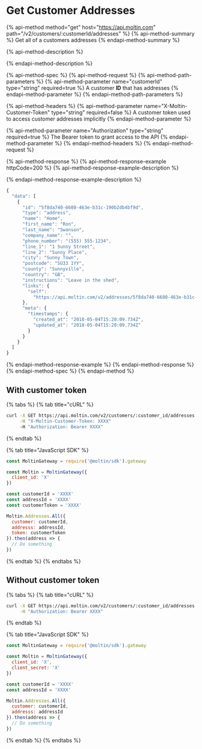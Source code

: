 # Get Customer Addresses

{% api-method method="get" host="https://api.moltin.com" path="/v2/customers/:customerId/addresses" %}
{% api-method-summary %}
Get all of a customers addresses
{% endapi-method-summary %}

{% api-method-description %}

{% endapi-method-description %}

{% api-method-spec %}
{% api-method-request %}
{% api-method-path-parameters %}
{% api-method-parameter name="customerId" type="string" required=true %}
A customer **ID** that has addresses
{% endapi-method-parameter %}
{% endapi-method-path-parameters %}

{% api-method-headers %}
{% api-method-parameter name="X-Moltin-Customer-Token" type="string" required=false %}
A customer token used to access customer addresses implicitly
{% endapi-method-parameter %}

{% api-method-parameter name="Authorization" type="string" required=true %}
The Bearer token to grant access to the API
{% endapi-method-parameter %}
{% endapi-method-headers %}
{% endapi-method-request %}

{% api-method-response %}
{% api-method-response-example httpCode=200 %}
{% api-method-response-example-description %}

{% endapi-method-response-example-description %}

```javascript
{
  "data": [
    {
      "id": "5f8da740-6680-463e-b31c-190b2db4bf9d",
      "type": "address",
      "name": "Home",
      "first_name": "Ron",
      "last_name": "Swanson",
      "company_name": "",
      "phone_number": "(555) 555-1234",
      "line_1": "1 Sunny Street",
      "line_2": "Sunny Place",
      "city": "Sunny Town",
      "postcode": "SU33 1YY",
      "county": "Sunnyville",
      "country": "GB",
      "instructions": "Leave in the shed",
      "links": {
        "self":
          "https://api.moltin.com/v2/addresses/5f8da740-6680-463e-b31c-190b2db4bf9d"
      },
      "meta": {
        "timestamps": {
          "created_at": "2018-05-04T15:20:09.734Z",
          "updated_at": "2018-05-04T15:20:09.734Z"
        }
      }
    }
  ]
}
```
{% endapi-method-response-example %}
{% endapi-method-response %}
{% endapi-method-spec %}
{% endapi-method %}

## With customer token

{% tabs %}
{% tab title="cURL" %}
```bash
curl -X GET https://api.moltin.com/v2/customers/:customer_id/addresses \
     -H "X-Moltin-Customer-Token: XXXX"
     -H "Authorization: Bearer XXXX"
```
{% endtab %}

{% tab title="JavaScript SDK" %}
```javascript
const MoltinGateway = require('@moltin/sdk').gateway

const Moltin = MoltinGateway({
  client_id: 'X'
})

const customerId = 'XXXX'
const addressId = 'XXXX'
const customerToken = 'XXXX'

Moltin.Addresses.All({
  customer: customerId,
  addresss: addressId,
  token: customerToken
}).then(address => {
  // Do something
})
```
{% endtab %}
{% endtabs %}

## Without customer token

{% tabs %}
{% tab title="cURL" %}
```bash
curl -X GET https://api.moltin.com/v2/customers/:customer_id/addresses \
     -H "Authorization: Bearer XXXX"
```
{% endtab %}

{% tab title="JavaScript SDK" %}
```javascript
const MoltinGateway = require('@moltin/sdk').gateway

const Moltin = MoltinGateway({
  client_id: 'X',
  client_secret: 'X'
})

const customerId = 'XXXX'
const addressId = 'XXXX'

Moltin.Addresses.All({
  customer: customerId,
  addresss: addressId
}).then(address => {
  // Do something
})
```
{% endtab %}
{% endtabs %}

